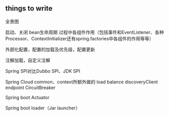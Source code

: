 #



## things to write

全景图

启动、关闭
   bean生命周期
   过程中各组件作用（包括事件和EventListener、各种Processor、ContextInitializer还有spring.factories中各组件的作用等等）
   
外部化配置，配置的加载及优先级，配置更新

注解加载，自定义注解

Spring SPI对比Dubbo SPI、JDK SPI

Spring Cloud common、context所额外做的
    load balance
    discoveryClient
    endpoint
    CircuitBreaker

Spring boot Actuator

Spring boot loader（Jar launcher）






